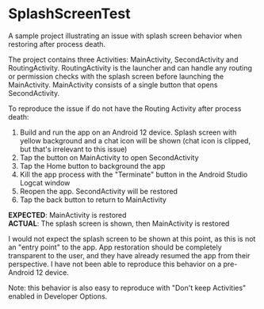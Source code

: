 # SplashScreenTest

A sample project illustrating an issue with splash screen behavior when restoring after process death.

The project contains three Activities: MainActivity, SecondActivity and RoutingActivity. RoutingActivity is the launcher and can handle any routing or permission checks with the splash screen before launching the MainActivity. MainActivity consists of a single button that opens SecondActivity. 

To reproduce the issue if do not have the Routing Activity after process death:

1. Build and run the app on an Android 12 device. Splash screen with yellow background and a chat icon will be shown (chat icon is clipped, but that's irrelevant to this issue)
2. Tap the button on MainActivity to open SecondActivity
3. Tap the Home button to background the app
4. Kill the app process with the "Terminate" button in the Android Studio Logcat window
5. Reopen the app. SecondActivity will be restored
6. Tap the back button to return to MainActivity

**EXPECTED**: MainActivity is restored<br/>
**ACTUAL**: The splash screen is shown, then MainActivity is restored

I would not expect the splash screen to be shown at this point, as this is not an "entry point" to the app. App restoration should be completely transparent to the user, and they have already resumed the app from their perspective. I have not been able to reproduce this behavior on a pre-Android 12 device.

Note: this behavior is also easy to reproduce with "Don't keep Activities" enabled in Developer Options.
